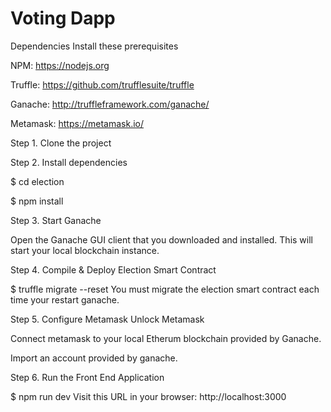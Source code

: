 # Voting Dapp

Dependencies
Install these prerequisites

NPM: https://nodejs.org

Truffle: https://github.com/trufflesuite/truffle

Ganache: http://truffleframework.com/ganache/

Metamask: https://metamask.io/


Step 1. Clone the project

Step 2. Install dependencies

$ cd election

$ npm install

Step 3. Start Ganache

Open the Ganache GUI client that you downloaded and installed. This will start your local blockchain instance. 

Step 4. Compile & Deploy Election Smart Contract

$ truffle migrate --reset 
You must migrate the election smart contract each time your restart ganache.

Step 5. Configure Metamask
Unlock Metamask

Connect metamask to your local Etherum blockchain provided by Ganache.


Import an account provided by ganache.

Step 6. Run the Front End Application

$ npm run dev Visit this URL in your browser: http://localhost:3000
